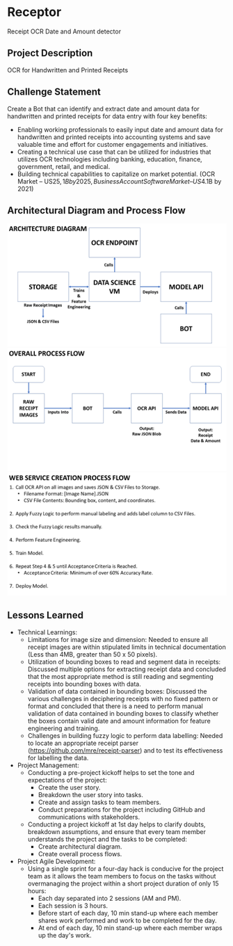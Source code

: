 # Receptor
Receipt OCR Date and Amount detector

## Project Description
OCR for Handwritten and Printed Receipts

## Challenge Statement
Create a Bot that can identify and extract date and amount data for handwritten and printed receipts for data entry with four key benefits:
* Enabling working professionals to easily input date and amount data for handwritten and printed receipts into accounting systems and save valuable time and effort for customer engagements and initiatives.
* Creating a technical use case that can be utilized for industries that utilizes OCR technologies including banking, education, finance, government, retail, and medical.
* Building technical capabilities to capitalize on market potential. (OCR Market – US$25,1B by 2025, Business Account Software Market – US$4.1B by 2021)

## Architectural Diagram and Process Flow
![Architecture Diagram](https://github.com/elenaterenzi/receptor/blob/master/Architecture%20Diagram.PNG)
![Overall Process Flow](https://github.com/elenaterenzi/receptor/blob/master/Overall%20Process%20Flow.PNG)
![Web Service Creation Process Flow](https://github.com/elenaterenzi/receptor/blob/master/Web%20Service%20Creation%20Process%20Flow.PNG)

## Lessons Learned
* Technical Learnings:
  * Limitations for image size and dimension: Needed to ensure all receipt images are within stipulated limits in technical documentation (Less than 4MB, greater than 50 x 50 pixels).
  * Utilization of bounding boxes to read and segment data in receipts: Discussed multiple options for extracting receipt data and concluded that the most appropriate method is still reading and segmenting receipts into bounding boxes with data.
  * Validation of data contained in bounding boxes: Discussed the various challenges in deciphering receipts with no fixed pattern or format and concluded that there is a need to perform manual validation of data contained in bounding boxes to classify whether the boxes contain valid date and amount information for feature engineering and training.  
  * Challenges in building fuzzy logic to perform data labelling:  Needed to locate an appropriate receipt parser (https://github.com/mre/receipt-parser) and to test its effectiveness for labelling the data.
* Project Management:
  * Conducting a pre-project kickoff helps to set the tone and expectations of the project:
    * Create the user story.
    * Breakdown the user story into tasks.
    * Create and assign tasks to team members.
    * Conduct preparations for the project including GitHub and communications with stakeholders.
  * Conducting a project kickoff at 1st day helps to clarify doubts, breakdown assumptions, and ensure that every team member understands the project and the tasks to be completed:
    * Create architectural diagram.
    * Create overall process flows.
* Project Agile Development:
  * Using a single sprint for a four-day hack is conducive for the project team as it allows the team members to focus on the tasks without overmanaging the project within a short project duration of only 15 hours:
    * Each day separated into 2 sessions (AM and PM).
    * Each session is 3 hours.
    * Before start of each day, 10 min stand-up where each member shares work performed and work to be completed for the day.
    * At end of each day, 10 min stand-up where each member wraps up the day's work.
